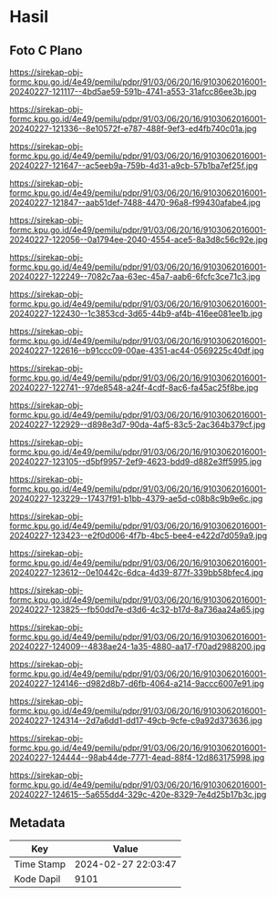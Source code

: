 # Hasil

## Foto C Plano

https://sirekap-obj-formc.kpu.go.id/4e49/pemilu/pdpr/91/03/06/20/16/9103062016001-20240227-121117--4bd5ae59-591b-4741-a553-31afcc86ee3b.jpg

https://sirekap-obj-formc.kpu.go.id/4e49/pemilu/pdpr/91/03/06/20/16/9103062016001-20240227-121336--8e10572f-e787-488f-9ef3-ed4fb740c01a.jpg

https://sirekap-obj-formc.kpu.go.id/4e49/pemilu/pdpr/91/03/06/20/16/9103062016001-20240227-121647--ac5eeb9a-759b-4d31-a9cb-57b1ba7ef25f.jpg

https://sirekap-obj-formc.kpu.go.id/4e49/pemilu/pdpr/91/03/06/20/16/9103062016001-20240227-121847--aab51def-7488-4470-96a8-f99430afabe4.jpg

https://sirekap-obj-formc.kpu.go.id/4e49/pemilu/pdpr/91/03/06/20/16/9103062016001-20240227-122056--0a1794ee-2040-4554-ace5-8a3d8c56c92e.jpg

https://sirekap-obj-formc.kpu.go.id/4e49/pemilu/pdpr/91/03/06/20/16/9103062016001-20240227-122249--7082c7aa-63ec-45a7-aab6-6fcfc3ce71c3.jpg

https://sirekap-obj-formc.kpu.go.id/4e49/pemilu/pdpr/91/03/06/20/16/9103062016001-20240227-122430--1c3853cd-3d65-44b9-af4b-416ee081ee1b.jpg

https://sirekap-obj-formc.kpu.go.id/4e49/pemilu/pdpr/91/03/06/20/16/9103062016001-20240227-122616--b91ccc09-00ae-4351-ac44-0569225c40df.jpg

https://sirekap-obj-formc.kpu.go.id/4e49/pemilu/pdpr/91/03/06/20/16/9103062016001-20240227-122741--97de8548-a24f-4cdf-8ac6-fa45ac25f8be.jpg

https://sirekap-obj-formc.kpu.go.id/4e49/pemilu/pdpr/91/03/06/20/16/9103062016001-20240227-122929--d898e3d7-90da-4af5-83c5-2ac364b379cf.jpg

https://sirekap-obj-formc.kpu.go.id/4e49/pemilu/pdpr/91/03/06/20/16/9103062016001-20240227-123105--d5bf9957-2ef9-4623-bdd9-d882e3ff5995.jpg

https://sirekap-obj-formc.kpu.go.id/4e49/pemilu/pdpr/91/03/06/20/16/9103062016001-20240227-123229--17437f91-b1bb-4379-ae5d-c08b8c9b9e6c.jpg

https://sirekap-obj-formc.kpu.go.id/4e49/pemilu/pdpr/91/03/06/20/16/9103062016001-20240227-123423--e2f0d006-4f7b-4bc5-bee4-e422d7d059a9.jpg

https://sirekap-obj-formc.kpu.go.id/4e49/pemilu/pdpr/91/03/06/20/16/9103062016001-20240227-123612--0e10442c-6dca-4d39-877f-339bb58bfec4.jpg

https://sirekap-obj-formc.kpu.go.id/4e49/pemilu/pdpr/91/03/06/20/16/9103062016001-20240227-123825--fb50dd7e-d3d6-4c32-b17d-8a736aa24a65.jpg

https://sirekap-obj-formc.kpu.go.id/4e49/pemilu/pdpr/91/03/06/20/16/9103062016001-20240227-124009--4838ae24-1a35-4880-aa17-f70ad2988200.jpg

https://sirekap-obj-formc.kpu.go.id/4e49/pemilu/pdpr/91/03/06/20/16/9103062016001-20240227-124146--d982d8b7-d6fb-4064-a214-9accc6007e91.jpg

https://sirekap-obj-formc.kpu.go.id/4e49/pemilu/pdpr/91/03/06/20/16/9103062016001-20240227-124314--2d7a6dd1-dd17-49cb-9cfe-c9a92d373636.jpg

https://sirekap-obj-formc.kpu.go.id/4e49/pemilu/pdpr/91/03/06/20/16/9103062016001-20240227-124444--98ab44de-7771-4ead-88f4-12d863175998.jpg

https://sirekap-obj-formc.kpu.go.id/4e49/pemilu/pdpr/91/03/06/20/16/9103062016001-20240227-124615--5a655dd4-329c-420e-8329-7e4d25b17b3c.jpg


## Metadata

| Key        | Value               |
| ---------- | ------------------- |
| Time Stamp | 2024-02-27 22:03:47 |
| Kode Dapil | 9101                |




